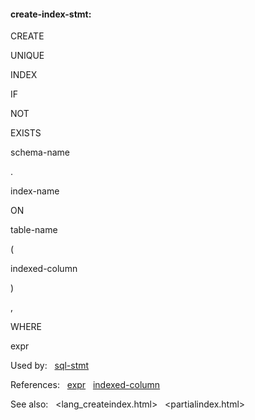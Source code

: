 #### create\-index\-stmt:







CREATE

UNIQUE

INDEX










IF



NOT



EXISTS








schema\-name



.



index\-name



ON



table\-name



(



indexed\-column



)

,







WHERE



expr













Used by:   [sql\-stmt](#sql-stmt)  

References:   [expr](#expr)   [indexed\-column](#indexed-column)  

See also:   <lang_createindex.html>   <partialindex.html>

